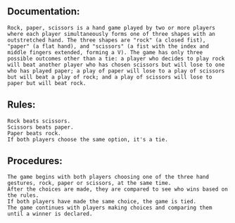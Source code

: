 ## Documentation:
    Rock, paper, scissors is a hand game played by two or more players where each player simultaneously forms one of three shapes with an outstretched hand. The three shapes are "rock" (a closed fist), "paper" (a flat hand), and "scissors" (a fist with the index and middle fingers extended, forming a V). The game has only three possible outcomes other than a tie: a player who decides to play rock will beat another player who has chosen scissors but will lose to one who has played paper; a play of paper will lose to a play of scissors but will beat a play of rock; and a play of scissors will lose to paper but will beat rock.

## Rules:
    Rock beats scissors.
    Scissors beats paper.
    Paper beats rock.
    If both players choose the same option, it's a tie.
    
## Procedures:
    The game begins with both players choosing one of the three hand gestures, rock, paper or scissors, at the same time.
    After the choices are made, they are compared to see who wins based on the rules.
    If both players have made the same choice, the game is tied.
    The game continues with players making choices and comparing them until a winner is declared.
